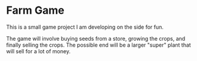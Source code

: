 # Farm Game
This is a small game project I am developing on the side for fun.

The game will involve buying seeds from a store, growing the crops, and finally selling the crops. The possible end will be a larger "super" plant that will sell for a lot of money.

